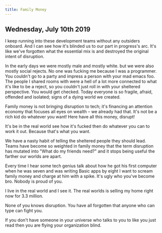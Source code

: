 ```yaml
---
title: Family Money
---
```

## Wednesday, July 10th 2019

I keep running into these development teams without any outsiders onboard. And I can see how it's blinded us to our part in progress's arc. It's like we've forgotten what the essential mix is and destroyed the original intent of disruption.

In the early days we were mostly male and mostly white. but we were also mostly social rejects. No one was fucking me because I was a programmer. You couldn't go to a party and impress a person with your mad emacs foo. The people I shared rooms with were a hell of a lot more connected to what it's like to be a reject, so you couldn't just roll in with your sheltered perspective. You would get checked. Today everyone is so fragile, afraid, offended and isolated; signs of a dying world we created.

Family money is not bringing disruption to tech; it's financing an attention economy that focuses all eyes on wealth – we already had that. It's not be a rich kid do whatever you want! Here have all this money, disrupt!

It's be in the real world see how it's fucked then do whatever you can to work it out. Because that's what you want.

We have a nasty habit of telling the sheltered people they should lead. Teams have become so weighted in family money that the term disruption has mutated into "What do my friends need?" and it stops being useful the farther our worlds are apart.

Every time I hear some tech genius talk about how he got his first computer when he was seven and was writing Basic apps by eight I want to scream family money and charge at him with a spike. It's ugly who you've become bro. Nobody is proud of you.

I live in the real world and I see it. The real worlds is selling my home right now for 3.3 million.

None of you knows disruption. You have all forgotten that anyone who can type can fight you.

If you don't have someone in your universe who talks to you to like you just read then you are flying your organization blind.
